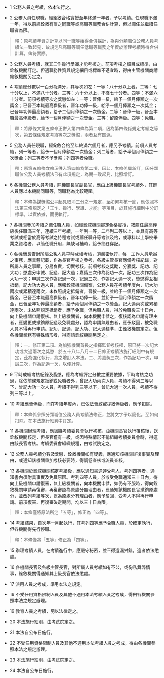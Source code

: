 * 1 公務人員之考績，依本法行之。

* 2 公務人員任現職，經銓敘合格實授至年終滿一年者，予以考績。任現職不滿一年，得以前經銓敘有案之同職等或高職等職務合併計算，但以調任並繼續任職者為限。

> 釋：原考績年資之計算以同一職等始得合併採計，為與分類職位公務人員考績法一致起見，故規定凡高職等調任低職等職務之年資於辦理考績時得合併計算，俾符實際。

* 3 公務人員考績，就其工作操行學識才能考核之。前項考核之細目或標準，由銓敘機關訂定。但遇職務性質與規定細目或標準不適宜時，得由主管機關商請銓敘機關另定之。

* 4 考績總分數以一百分為滿分，其等次如左：一等：八十分以上者。二等：七十分以上，不滿八十分者。三等：六十分以上，不滿七十分者。四等：不滿六十分者。前項考績等次之獎懲如左：一等：晉俸一級，給予一個月俸額之一次獎金；已晉至本職最高俸級者，晉年功俸一級，給予一個月俸額之一次獎金；已晉年功俸最高額者，給予二個月俸額之一次獎金。二等：晉俸一級，晉至本職最高俸級者，給予一個月俸額之一次獎金。三等：留原俸級。四等：免職。

> 釋：將原條文第五條修正併入第四條為第二項，因為第四條係規定考績之等次，第五條係規定考績等次之獎懲，兩者互有關連。

* 5 公務人員任現職，經銓敘合格至年終滿六個月者，應另予考績。前項人員考績，列一等者，給予一個月俸額之一次獎金；列二等者，給予半個月俸額之一次獎金；列三等者不予獎懲；列四等者免職。

> 釋：原第五條條文修正併入第四條為第二項，因此，本條係屬新訂，因分類職位公務人員考績法已有此項規定，為期一致起見，比照增訂。

* 6 各機關公務人員考績，除機關長官副長官，應由上級機關長官考績外，其餘人員應以本機關同職等，同職務為比較範圍。

> 釋：本條為謀獎懲公平起見取消三分之一規定，至如何考核一節，應依照本法第三條規定之「工作、操行、學識、才能」等項目，於其施行細則中分訂標準，以資依據，而便執行。

* 7 各機關參加考績之薦任職人員，如經銓敘機關審定合格實授，敘薦任最高俸級後任職滿三年，連續三年考績，一年列一等，二年列二等以上，並具有高等考試或相當於高等考試之特種考試或薦任職升等考試及格，或專科以上學校畢業之資格者，以簡任職升用，無缺可補時，給予簡任存記。

* 8 各機關長官對所屬公務人員平時成績考核，須嚴密執行，每一工作人員承辦之事務，應具體記載，作為長官考核之參考，各級主管長官應備考核紀錄，對所屬人員之事蹟，分層負責，切實考核。前項考核之獎勵，分嘉獎、記功、記大功；懲處分申誡、記過、記大過；嘉獎三次作為記功一次，記功三次作為記大功一次；申誡三次作為記過一次，記過三次，作為記大過一次，獎懲得互相抵銷，記大功大過人員，應報銓敘機關備案，公務人員在考績年度內，記大功兩次或累積達兩次，未依照規定抵銷者，晉敘一級，並給予一個月俸額之一次獎金，已晉至本職最高俸級者，晉年功俸一級，並給予一個月俸額之一次獎金，已晉至年功俸最高額者，給予兩個月俸額之一次獎金。記大過兩次或累積達兩次，未依照規定抵銷者，應予免職，但免職人員，得於免職後三十日內，向上級機關申請復核。無上級機關者，向本機關申請之，復核認為申請有理由者，應變更或撤銷原記過及免職處分，認為申請無理由者，應予駁回，被免職人員不得再行申請。記功、記過、記大功、記大過標準，由銓敘機關定之。但各機關業務有特殊情形者，得商請銓敘機關另定之。

> 釋：一、修正第二項。為加強機關首長之指揮監督考核權，原已將一次記大功或大過兩次之獎懲，於五十八年八月十二日修正考績法施行細則中有規定，茲為強化執行，將之增訂入本法。二、將嘉獎三次，作為記功一次，申誡三次，作為記過一次，以便計算。

* 9 平時成績考核紀錄及獎懲，應為考績評定分數之重要依據，平時考核之功過，除依前條規定抵銷或免職者外，曾記大功兩次人員，考績不得列三等以下，曾記大功一次人員，考績不得列三等以下，曾記大過一次人員，考績不得列三等以上。

* 10 考績應晉俸級，而在考績年度內，已依法晉敘或提敘俸級者，應予扣除。

> 釋：本條係參照分類職位公務人員考績法修正，並將文字予以簡化。至如何扣除，在本法施行細則中訂定。

* 11 各機關辦理考績，應組織考績委員會執行初核，由機關長官執行覆核後，送銓敘機關核定，但長官僅有一級，或因特殊情形不能組織考績委員會時，得逕由該長官考核。考績委員會組織規程，由考試院定之。

* 12 公務人員考績分數及獎懲，銓敘機關如有疑義，應通知該機關詳復事實及理由，或通知該機關重加考核必要時，得調卷查核或派員查核。

* 13 各機關於銓敘機關核定考績後，應以通知書送達受考人，考列四等者，通知書內須附具事實及免職原因。考列四等人員，於收受免職通知三十日內，得向上級機關申請復審，無上級機關者，向本機關申請，如仍有不服時，得向銓敘機關申請再復審，再復審認為原處分無理由者，應通知該機關長官撤銷原處分，並改列考績等次，認為原處分有理由者，應予駁回，受考人不得再行申請。前項復審、再復審決定期間，均以三十日為限。

> 釋：本條僅將原法所定「五等」，修正為「四等」。

* 14 考績結果，自次年一月起執行，其考列四等應予免職人員，於確定執行，但各機關得先行停職。

> 釋：本條僅將「五等」修正為「四等」。

* 15 辦理考績人員，在考績進行中，應嚴守秘密，並不得遺漏舛錯，違者依法懲處。

* 16 各機關長官及各級主管長官，對所屬人員考績如有不公，或徇私舞弊情事，銓敘機關得通知其上級長官依法懲處。

* 17 派用人員之考成，準用本法之規定。

* 18 不受任用資格限制人員及其他不適用本法考績人員之考成，得由各機關參照本法之規定辦理。

* 19 教育人員之考績，另以法律定之。

* 20 本法施行細則，由考試院定之。

* 21 本法自公布日施行。

* 22 不受任用資格限制人員及其他不適用本法考績人員之考成，得由各機關參照本法之規定辦理。

* 23 本法施行細則，由考試院定之。

* 24 本法自公布日施行。

